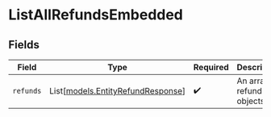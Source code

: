 # ListAllRefundsEmbedded


## Fields

| Field                                                                  | Type                                                                   | Required                                                               | Description                                                            |
| ---------------------------------------------------------------------- | ---------------------------------------------------------------------- | ---------------------------------------------------------------------- | ---------------------------------------------------------------------- |
| `refunds`                                                              | List[[models.EntityRefundResponse](../models/entityrefundresponse.md)] | :heavy_check_mark:                                                     | An array of refund objects.                                            |